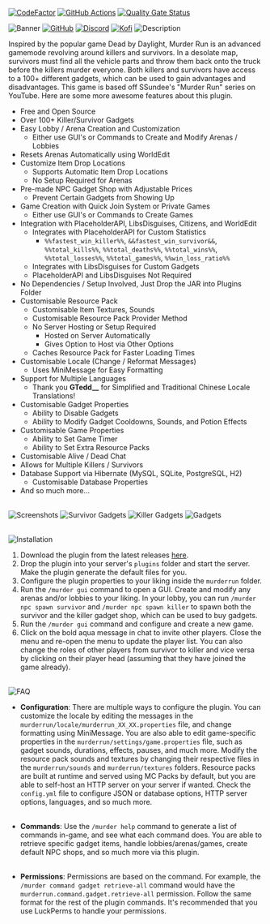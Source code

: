 [![CodeFactor](https://www.codefactor.io/repository/github/pulsebeat02/murderrun/badge)](https://www.codefactor.io/repository/github/pulsebeat02/murderrun)
[![GitHub Actions](https://github.com/PulseBeat02/MurderRun/actions/workflows/tagged-release.yml/badge.svg)](https://github.com/PulseBeat02/MurderRun/actions)
[![Quality Gate Status](https://sonarcloud.io/api/project_badges/measure?project=PulseBeat02_MurderRun&metric=alert_status)](https://sonarcloud.io/summary/new_code?id=PulseBeat02_MurderRun)

![Banner](https://www.bisecthosting.com/images/CF/Murder_Run/BH_Murder_Run_header.webp)
[![GitHub](https://www.bisecthosting.com/images/CF/Murder_Run/BH_Murder_Run_github.webp)](https://github.com/PulseBeat02/MurderRun)
[![Discord](https://www.bisecthosting.com/images/CF/Murder_Run/BH_Murder_Run_discord.webp)](https://discord.gg/cUMB6kCsh6)
[![Kofi](https://www.bisecthosting.com/images/CF/Murder_Run/BH_Murder_Run_kofi.webp)](https://ko-fi.com/pulsebeat_02)
![Description](https://www.bisecthosting.com/images/CF/Murder_Run/BH_Murder_Run_description.webp)

Inspired by the popular game Dead by Daylight, Murder Run is an advanced gamemode revolving around killers
and survivors. In a desolate map, survivors must find all the vehicle parts and throw them back onto the
truck before the killers murder everyone. Both killers and survivors have access to a 100+ different gadgets, 
which can be used to gain advantages and disadvantages. This game is based off SSundee's "Murder Run" series
on YouTube. Here are some more awesome features about this plugin.

- Free and Open Source
- Over 100+ Killer/Survivor Gadgets
- Easy Lobby / Arena Creation and Customization
  - Either use GUI's or Commands to Create and Modify Arenas / Lobbies
- Resets Arenas Automatically using WorldEdit
- Customize Item Drop Locations
  - Supports Automatic Item Drop Locations
  - No Setup Required for Arenas
- Pre-made NPC Gadget Shop with Adjustable Prices
  - Prevent Certain Gadgets from Showing Up
- Game Creation with Quick Join System or Private Games
  - Either use GUI's or Commands to Create Games
- Integration with PlaceholderAPI, LibsDisguises, Citizens, and WorldEdit
  - Integrates with PlaceholderAPI for Custom Statistics
    - `%%fastest_win_killer%%`, `&&fastest_win_survivor&&`, `%%total_kills%%`, `%%total_deaths%%`,
    `%%total_wins%%`, `%%total_losses%%`, `%%total_games%%`, `%%win_loss_ratio%%`
  - Integrates with LibsDisguises for Custom Gadgets
  - PlaceholderAPI and LibsDisguises Not Required
- No Dependencies / Setup Involved, Just Drop the JAR into Plugins Folder
- Customisable Resource Pack
  - Customisable Item Textures, Sounds
  - Customisable Resource Pack Provider Method
  - No Server Hosting or Setup Required
    - Hosted on Server Automatically
    - Gives Option to Host via Other Options
  - Caches Resource Pack for Faster Loading Times
- Customisable Locale (Change / Reformat Messages)
  - Uses MiniMessage for Easy Formatting
- Support for Multiple Languages
  - Thank you **GTedd__** for Simplified and Traditional Chinese Locale Translations!
- Customisable Gadget Properties
  - Ability to Disable Gadgets
  - Ability to Modify Gadget Cooldowns, Sounds, and Potion Effects
- Customisable Game Properties
  - Ability to Set Game Timer
  - Ability to Set Extra Resource Packs
- Customisable Alive / Dead Chat
- Allows for Multiple Killers / Survivors
- Database Support via Hibernate (MySQL, SQLite, PostgreSQL, H2)
  - Customisable Database Properties
- And so much more...
<br></br>

![Screenshots](https://www.bisecthosting.com/images/CF/Murder_Run/BH_Murder_Run_screenshots.webp)
![Survivor Gadgets](https://raw.githubusercontent.com/PulseBeat02/MurderRun/refs/heads/main/survivor.gif)
![Killer Gadgets](https://raw.githubusercontent.com/PulseBeat02/MurderRun/refs/heads/main/killer.gif)
![Gadgets](https://raw.githubusercontent.com/PulseBeat02/MurderRun/refs/heads/main/gadget.gif)
<br></br>

![Installation](https://www.bisecthosting.com/images/CF/Murder_Run/BH_Murder_Run_installation.webp)
1) Download the plugin from the latest releases [here](https://github.com/PulseBeat02/MurderRun/releases/tag/latest).
2) Drop the plugin into your server's `plugins` folder and start the server. Make the plugin generate the default files
for you.
3) Configure the plugin properties to your liking inside the `murderrun` folder.
4) Run the `/murder gui` command to open a GUI. Create and modify any arenas and/or lobbies to your liking. In your lobby, 
you can run `/murder npc spawn survivor` and `/murder npc spawn killer` to spawn both the survivor and the killer gadget 
shop, which can be used to buy gadgets.
5) Run the `/murder gui` command and configure and create a new game.
6) Click on the bold aqua message in chat to invite other players. Close the menu and re-open the menu to update
the player list. You can also change the roles of other players from survivor to killer and vice versa
by clicking on their player head (assuming that they have joined the game already).
<br></br>

![FAQ](https://www.bisecthosting.com/images/CF/Murder_Run/BH_Murder_Run_faq.webp)
- **Configuration**: There are multiple ways to configure the plugin. You can customize the locale by editing the messages in the
`murderrun/locale/murderrun_XX_XX.properties` file, and change formatting using MiniMessage. You are also able to edit
game-specific properties in the `murderrun/settings/game.properties` file, such as gadget sounds, durations, effects,
pauses, and much more. Modify the resource pack sounds and textures by changing their respective files in the
`murderrun/sounds` and `murderrun/textures` folders. Resource packs are built at runtime and served using MC Packs
by default, but you are able to self-host an HTTP server on your server if wanted. Check the `config.yml` file to
configure JSON or database options, HTTP server options, languages, and so much more.
<br></br>

- **Commands**: Use the `/murder help` command to generate a list of commands in-game, and see what each command does. You are able
to retrieve specific gadget items, handle lobbies/arenas/games, create default NPC shops, and so much more via
this plugin.
<br></br>

- **Permissions**: Permissions are based on the command. For example, the `/murder command gadget retrieve-all` command would have the
`murderrun.command.gadget.retrieve-all` permission. Follow the same format for the rest of the plugin commands. It's
recommended that you use LuckPerms to handle your permissions.